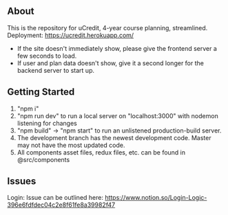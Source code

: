 ## About

This is the repository for uCredit, 4-year course planning, streamlined.
Deployment: https://ucredit.herokuapp.com/

- If the site doesn't immediately show, please give the frontend server a few seconds to load.
- If user and plan data doesn't show, give it a second longer for the backend server to start up.

## Getting Started

1. "npm i"
2. "npm run dev" to run a local server on "localhost:3000" with nodemon listening for changes
3. "npm build" -> "npm start" to run an unlistened production-build server.
4. The development branch has the newest development code. Master may not have the most updated code.
5. All components asset files, redux files, etc. can be found in @src/components

## Issues

Login:
Issue can be outlined here: https://www.notion.so/Login-Logic-396e6fdfdec04c2e8f61fe8a39982f47
